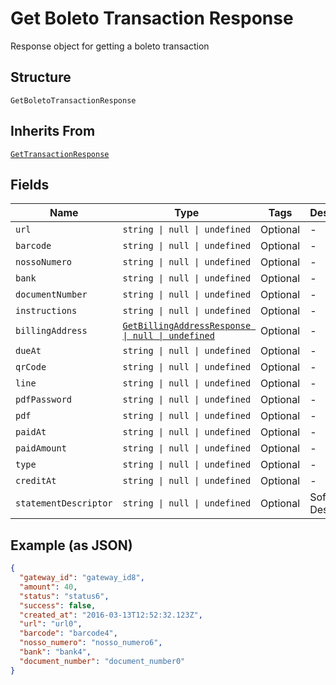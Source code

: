 
# Get Boleto Transaction Response

Response object for getting a boleto transaction

## Structure

`GetBoletoTransactionResponse`

## Inherits From

[`GetTransactionResponse`](../../doc/models/get-transaction-response.md)

## Fields

| Name | Type | Tags | Description |
|  --- | --- | --- | --- |
| `url` | `string \| null \| undefined` | Optional | - |
| `barcode` | `string \| null \| undefined` | Optional | - |
| `nossoNumero` | `string \| null \| undefined` | Optional | - |
| `bank` | `string \| null \| undefined` | Optional | - |
| `documentNumber` | `string \| null \| undefined` | Optional | - |
| `instructions` | `string \| null \| undefined` | Optional | - |
| `billingAddress` | [`GetBillingAddressResponse \| null \| undefined`](../../doc/models/get-billing-address-response.md) | Optional | - |
| `dueAt` | `string \| null \| undefined` | Optional | - |
| `qrCode` | `string \| null \| undefined` | Optional | - |
| `line` | `string \| null \| undefined` | Optional | - |
| `pdfPassword` | `string \| null \| undefined` | Optional | - |
| `pdf` | `string \| null \| undefined` | Optional | - |
| `paidAt` | `string \| null \| undefined` | Optional | - |
| `paidAmount` | `string \| null \| undefined` | Optional | - |
| `type` | `string \| null \| undefined` | Optional | - |
| `creditAt` | `string \| null \| undefined` | Optional | - |
| `statementDescriptor` | `string \| null \| undefined` | Optional | Soft Descriptor |

## Example (as JSON)

```json
{
  "gateway_id": "gateway_id8",
  "amount": 40,
  "status": "status6",
  "success": false,
  "created_at": "2016-03-13T12:52:32.123Z",
  "url": "url0",
  "barcode": "barcode4",
  "nosso_numero": "nosso_numero6",
  "bank": "bank4",
  "document_number": "document_number0"
}
```

